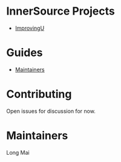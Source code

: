 # InnerSource Projects
- [ImprovingU](https://github.com/improving/ImprovingUCourseLibrary)

# Guides
- [Maintainers](/MaintainersGuide.md)

# Contributing
Open issues for discussion for now.

# Maintainers
Long Mai